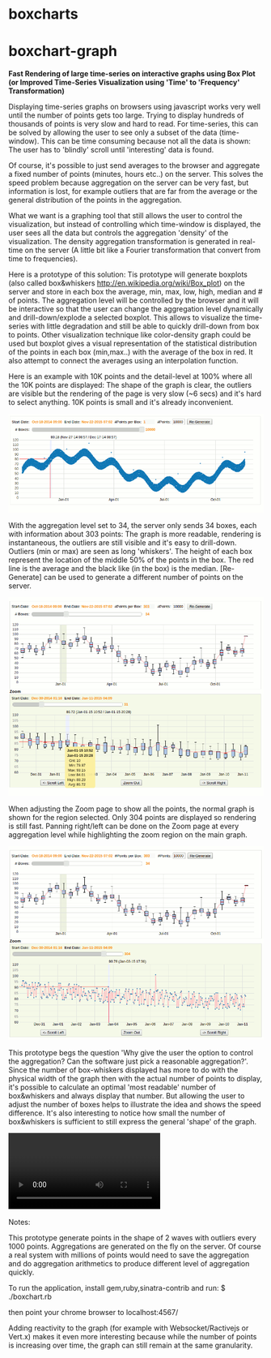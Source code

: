 # boxcharts
boxchart-graph
==============

**Fast Rendering of large time-series on interactive graphs using Box Plot  (or Improved Time-Series Visualization using  'Time' to 'Frequency' Transformation)**

Displaying time-series graphs on browsers using javascript works very well until the number of points gets too large. Trying to display 
hundreds of thousands of points is very slow and hard to read. 
For time-series, this can be solved by allowing the user to see only a subset of the data (time-window). This
can be time consuming because not all the data is shown: The user has to 'blindly' scroll until 'interesting' data is found.

Of course, it's possible to just send averages to the browser and aggregate a fixed number of points (minutes, hours etc..) on the server.
This solves the speed problem because aggregation on the server can be very fast, but information is lost, 
for example outliers that are far from the average or the general distribution of the points in the aggregation.

What we want is a graphing tool that still allows the user to control the visualization, but instead of controlling which time-window is 
displayed, the user sees all the data but controls the aggregation 'density' of the visualization. The density aggregation transformation is 
generated in real-time on the server (A little bit like a Fourier transformation that convert from time to frequencies).

Here is a prototype of this solution:
Tis prototype will generate boxplots (also called box&whiskers http://en.wikipedia.org/wiki/Box_plot) on the server and store in 
each box the average, min, max, low, high, median and # of points. The aggregation level will be controlled by the browser
and it will be interactive so that the user can change the aggregation level dynamically and drill-down/explode a selected boxplot.
This allows to visualize the time-series with little degradation and still be able to quickly drill-down from box to points. Other visualization technique like color-density graph could be used but boxplot gives a visual representation of
the statistical distribution of the points in each box (min,max..) with the average of the box in red. It also attempt to
connect the averages using an interpolation function.


Here is an example with 10K points and the detail-level at 100% where all the 10K points are displayed: The shape
of the graph is clear, the outliers are visible but the rendering of the page is very slow (~6 secs) and it's hard to select anything. 10K points 
is small and it's already inconvenient.


![Alt text](images/snap1.gif "Show all the points")

With the aggregation level set to 34, the server only sends 34 boxes, each with information about 303 points: The graph is more readable,
rendering is instantaneous, the outliers are still visible and it's easy to drill-down. Outliers (min or max) are seen as long 'whiskers'. The height of each box represent the location of the middle 50% of the points in the box. The red line is the average and the black like (in the box) is the median.
[Re-Generate] can be used to generate a different number of points on the server.

![Alt text](images/snap2.gif "Show 34 Box&Whiskers")

When adjusting the Zoom page to show all the points, the normal graph is shown for the region selected. Only 304 points
are displayed so rendering is still fast. Panning right/left can be done on the Zoom page at every aggregation level
while highlighting the zoom region on the main graph.

![Alt text](images/snap3.gif "Drilldown")

This prototype begs the question 'Why give the user the option to control the aggregation? Can the software just pick a reasonable aggregation?'. Since the number of box-whiskers displayed has more to do with the physical width of the graph then with the actual number of points to display, it's possible to calculate an optimal 'most readable' number of box&whiskers and always display that number. 
But allowing the user to adjust the number of boxes helps to illustrate the idea and shows the speed difference. It's also interesting to notice how small the number of box&whiskers is sufficient to still express the general 'shape' of the graph. 

![Alt text](images/o_whiskers3.avi "Animation")

Notes:

This prototype generate points in the shape of 2 waves with outliers every 1000 points.
Aggregations are generated on the fly on the server. Of course a real system with millions of points would need to save the aggregation and do aggregation arithmetics to produce different level of aggregation quickly.

To run the application, install gem,ruby,sinatra-contrib and run:
$ ./boxchart.rb

then point your chrome browser to localhost:4567/

Adding reactivity  to the graph (for example with Websocket/Ractivejs or Vert.x) makes it even more interesting
because while the number of points is increasing over time, the graph can still remain at the same granularity. 



